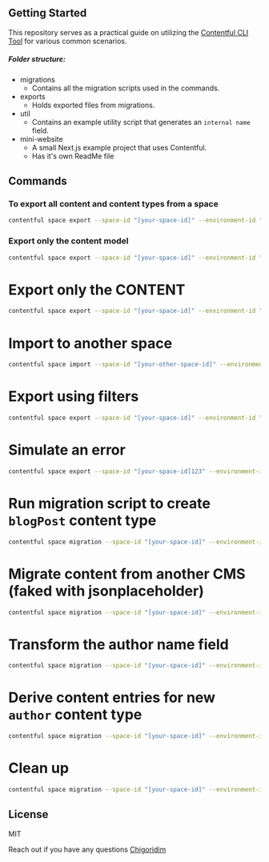 
## Getting Started
This repository serves as a practical guide on utilizing the [Contentful CLI Tool] for various common scenarios.

##### Folder structure:

- migrations 
    - Contains all the migration scripts used in the commands.
- exports 
    - Holds exported files from migrations.
- util 
    - Contains an example utility script that generates an `internal name` field.
- mini-website 
    - A small Next.js example project that uses Contentful.
    - Has it's own ReadMe file

## Commands

### To export all content and content types from a space
```bash
contentful space export --space-id "[your-space-id]" --environment-id "[your-space-environment]" --content-file exports/all.json
```


### Export only the content model

```bash
contentful space export --space-id "[your-space-id]" --environment-id "[your-space-environment]" --content-file exports/only-content-model.json --skip-content --skip-roles --skip-webhooks
```
# Export only the CONTENT
```bash
contentful space export --space-id "[your-space-id]" --environment-id "[your-space-environment]" --content-file exports/just-content.json --content-only
```

# Import to another space
```bash
contentful space import --space-id "[your-other-space-id]" --environment-id "[your-space-environment]" --content-file exports/all.json
```
# Export using filters

```bash
contentful space export --space-id "[your-space-id]" --environment-id "[your-space-environment]" --content-file exports/filtered-content.json --query-entries 'sys.contentType.sys.id[in]=landingPage'
```


# Simulate an error 
```bash
contentful space export --space-id "[your-space-id]123" --environment-id "[your-space-environment]" --content-file exports/simulate-error.json --query-entries 'sys.contentType.sys.id[in]=landingPage'
```

# Run migration script to create `blogPost` content type
```bash
contentful space migration --space-id "[your-space-id]" --environment-id "[your-space-environment]" migrations/1.create-blog-post.js
```

# Migrate content from another CMS (faked with jsonplaceholder)
```bash
contentful space migration --space-id "[your-space-id]" --environment-id "[your-space-environment]" migrations/2.migrate-posts.js -y

```

# Transform the author name field

```bash
contentful space migration --space-id "[your-space-id]" --environment-id "[your-space-environment]" migrations/3.split_author_name_field_into_two_fields.js

```


# Derive content entries for new `author` content type
```bash
contentful space migration --space-id "[your-space-id]" --environment-id "[your-space-environment]" migrations/4.create-author-type.js

```


# Clean up

```bash
contentful space migration --space-id "[your-space-id]" --environment-id "[your-space-environment]" migrations/99.cleanup.js

```









## License

MIT

Reach out if you have any questions [Chigoridim]

[//]: # (These are reference links used in the body of this note and get stripped out when the markdown processor does its job. There is no need to format nicely because it shouldn't be seen. Thanks SO - http://stackoverflow.com/questions/4823468/store-comments-in-markdown-syntax)

   [Chigoridim]: <https://chigoriddim.com>
   [Contentful CLI Tool]: <https://github.com/contentful/contentful-cli>
